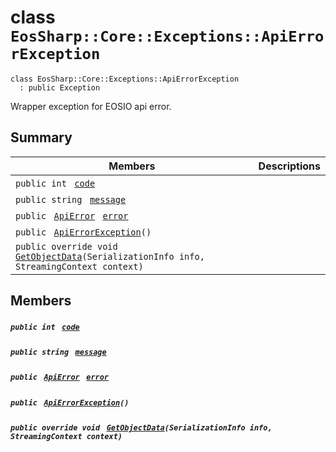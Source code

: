 # class `EosSharp::Core::Exceptions::ApiErrorException` 

```
class EosSharp::Core::Exceptions::ApiErrorException
  : public Exception
```

Wrapper exception for EOSIO api error.

## Summary

 Members                                | Descriptions                                
----------------------------------------|---------------------------------------------
`public int ` [`code`](#class_eos_sharp_1_1_core_1_1_exceptions_1_1_api_error_exception_1a45a5b7c00a796a23f01673cef1dbe0a9) | 
`public string ` [`message`](#class_eos_sharp_1_1_core_1_1_exceptions_1_1_api_error_exception_1ae1ed0d7a6f352c7ee3ad978429822c6f) | 
`public ` [`ApiError`](EosSharp--Core--Exceptions--ApiError.md)` ` [`error`](#class_eos_sharp_1_1_core_1_1_exceptions_1_1_api_error_exception_1a63c6b67d0b89e363f1c70831c3372fa3) | 
`public ` [`ApiErrorException`](#class_eos_sharp_1_1_core_1_1_exceptions_1_1_api_error_exception_1aa7584896f0dc3199992e8a6b4101620c)`()` | 
`public override void ` [`GetObjectData`](#class_eos_sharp_1_1_core_1_1_exceptions_1_1_api_error_exception_1a414726cd81ae10ed0870e3307d1e76b7)`(SerializationInfo info, StreamingContext context)` | 

## Members

##### `public int ` [`code`](#class_eos_sharp_1_1_core_1_1_exceptions_1_1_api_error_exception_1a45a5b7c00a796a23f01673cef1dbe0a9) 

##### `public string ` [`message`](#class_eos_sharp_1_1_core_1_1_exceptions_1_1_api_error_exception_1ae1ed0d7a6f352c7ee3ad978429822c6f) 

##### `public ` [`ApiError`](EosSharp--Core--Exceptions--ApiError.md)` ` [`error`](#class_eos_sharp_1_1_core_1_1_exceptions_1_1_api_error_exception_1a63c6b67d0b89e363f1c70831c3372fa3) 

##### `public ` [`ApiErrorException`](#class_eos_sharp_1_1_core_1_1_exceptions_1_1_api_error_exception_1aa7584896f0dc3199992e8a6b4101620c)`()` 

##### `public override void ` [`GetObjectData`](#class_eos_sharp_1_1_core_1_1_exceptions_1_1_api_error_exception_1a414726cd81ae10ed0870e3307d1e76b7)`(SerializationInfo info, StreamingContext context)` 

